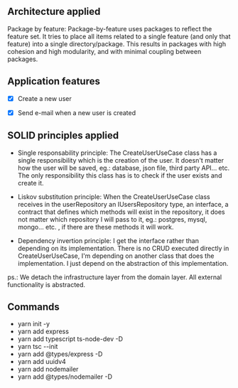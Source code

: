 ## Architecture applied
Package by feature: Package-by-feature uses packages to reflect the feature set. It tries to place all items related to a single feature (and only that feature) into a single directory/package. This results in packages with high cohesion and high modularity, and with minimal coupling between packages.


## Application features
-   [x] Create a new user
-   [x] Send e-mail when a new user is created


## SOLID principles applied
- Single responsability principle: The CreateUserUseCase class has a single responsibility which is the creation of the user. It doesn't matter how the user will be saved, eg.: database, json file, third party API... etc. The only responsibility this class has is to check if the user exists and create it.

- Liskov substitution principle: When the CreateUserUseCase class receives in the userRepository an IUsersRepository type, an interface, a contract that defines which methods will exist in the repository, it does not matter which repository I will pass to it, eg.: postgres, mysql, mongo... etc. , if there are these methods it will work.

- Dependency invertion principle: I get the interface rather than depending on its implementation. There is no CRUD executed directly in CreateUserUseCase, I'm depending on another class that does the implementation. I just depend on the abstraction of this implementation.


ps.: We detach the infrastructure layer from the domain layer. All external functionality is abstracted.


## Commands
- yarn init -y
- yarn add express
- yarn add typescript ts-node-dev -D
- yarn tsc --init
- yarn add @types/express -D
- yarn add uuidv4
- yarn add nodemailer
- yarn add @types/nodemailer -D
